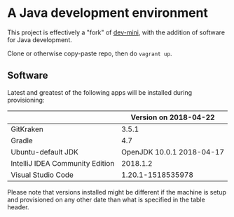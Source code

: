 # A Java development environment

This project is effectively a "fork" of [dev-mini][intro-1], with the addition
of software for Java development.

Clone or otherwise copy-paste repo, then do `vagrant up`.

[intro-1]: https://github.com/martinanderssondotcom/dev-mini

## Software

Latest and greatest of the following apps will be installed during provisioning:

|                                 | Version on 2018-04-22     |
| ------------------------------- | ------------------------- |
| GitKraken                       | 3.5.1                     |
| Gradle                          | 4.7                       |
| Ubuntu-default JDK              | OpenJDK 10.0.1 2018-04-17 |
| IntelliJ IDEA Community Edition | 2018.1.2                  |
| Visual Studio Code              | 1.20.1-1518535978         |

Please note that versions installed might be different if the machine is setup
and provisioned on any other date than what is specified in the table header.